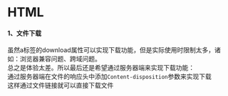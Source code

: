 HTML
====
#### 1、文件下载
虽然a标签的download属性可以实现下载功能，但是实际使用时限制太多，诸如：浏览器兼容问题、跨域问题。  
总之是体验太差。所以最后还是希望通过服务器端来实现下载功能：  
    通过服务器端在文件的响应头中添加`Content-disposition`参数来实现下载  
这样通过文件链接就可以直接下载文件
